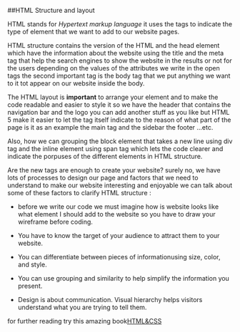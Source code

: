 ##HTML Structure and layout 

HTML stands for *Hypertext markup language* it uses the tags to indicate the type of element that we want to add to our website pages.

HTML structure contains the version of the HTML and the head element which have the information about the website using the title and the meta tag that help the search engines to show the website in the results or not for the users depending on the values of the attributes we write in the open tags the second important tag is the body tag that we put anything we want to it tot appear on our website inside the body.

The HTML layout is **important** to arrange your element and to make the code readable and easier to style it so we have the header that contains the navigation bar and the logo you can add another stuff as you like but HTML 5 make it easier to let the tag itself indicate to the reason of what part of the page is it as an example the main tag and the sidebar the footer ...etc.

Also, how we can grouping the block element that takes a new line using div tag and the inline element using span tag which lets the code clearer and indicate the porpuses of the different elements in HTML structure.

Are the new tags are enough to create your website? surely no, we have lots of processes to design our page and  factors that we need to understand to make our website interesting and enjoyable we can talk about some of these factors to clarify HTML structure :

- before we write our code we must imagine how is website looks like what element I should add to the website so you have to draw your wireframe before coding.

- You have to know the target of your audience to attract them to your website.

- You can differentiate between pieces of informationusing size, color, and style.

- You can use grouping and similarity to help simplify the information you present.

- Design is about communication. Visual hierarchy helps visitors understand what you are   trying to tell them.

for further reading try this amazing book[HTML&CSS](https://www.amazon.com/HTML-CSS-Design-Build-Websites/dp/1118008189)